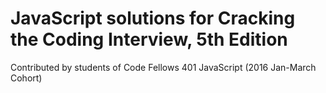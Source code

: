 # JavaScript solutions for Cracking the Coding Interview, 5th Edition

Contributed by students of Code Fellows 401 JavaScript (2016 Jan-March Cohort)
